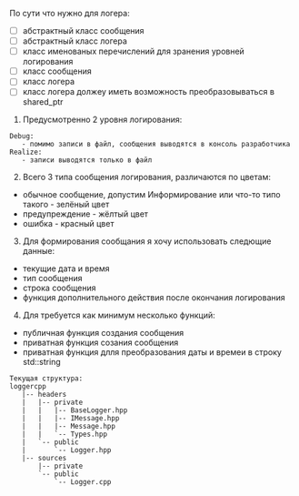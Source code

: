 По сути что нужно для логера:
- [ ] абстрактный класс сообщения
- [ ] абстрактный класс логера
- [ ] класс именованых перечислений для зранения уровней логирования
- [ ] класс сообщения
- [ ] класс логера
- [ ] класс логера должey иметь возможность преобразовываться в shared_ptr

1) Предусмотренно 2 уровня логирования:
```
Debug: 
   - помимо записи в файл, сообщения выводятся в консоль разработчика
Realize:
   - записи выводятся только в файл
```

2) Всего 3 типа сообщения логирования, различаются по цветам:
- обычное сообщение, допустим Информирование или что-то типо такого - зелёный цвет
- предупреждение - жёлтый цвет
- ошибка - красный цвет

3) Для формирования сообщания я хочу использовать следющие данные:
- текущие дата и время
- тип сообщения
- строка сообщения
- функция дополнительного действия после окончания логирования

4) Для требуется как минимум несколько функций:
- публичная функция создания сообщения
- приватная функция созания сообщения
- приватная функция длля преобразования даты и времеи в строку std::string

```
Текущая структура:
loggercpp
   |-- headers
   |   |-- private
   |   |   |-- BaseLogger.hpp
   |   |   |-- IMessage.hpp
   |   |   |-- Message.hpp
   |   |   `-- Types.hpp
   |   `-- public
   |       `-- Logger.hpp
   |-- sources
       |-- private
       `-- public
           `-- Logger.cpp
```

